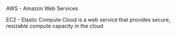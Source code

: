AWS - Amazon Web Services
<div>EC2 - Elastic Compute Cloud is a web service that provides secure, resizable compute capacity in the cloud</div>
